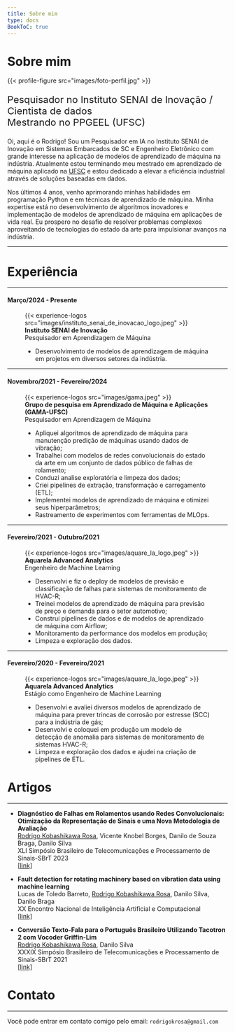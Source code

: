```yaml
---
title: Sobre mim
type: docs
BookToC: true
---
```


# Sobre mim

{{< profile-figure src="images/foto-perfil.jpg" >}}

<p style="font-size: 22px">
    Pesquisador no Instituto SENAI de Inovação /<br> 
    Cientista de dados<br>
    Mestrando no PPGEEL (UFSC)<br>
</p>

Oi, aqui é o Rodrigo! Sou um Pesquisador em IA no Instituto SENAI de Inovação em Sistemas Embarcados de SC e Engenheiro Eletrônico com grande interesse na aplicação de modelos de aprendizado de máquina na indústria. Atualmente estou terminando meu mestrado em aprendizado de máquina aplicado na [UFSC](https://ppgeel.posgrad.ufsc.br/) e estou dedicado a elevar a eficiência industrial através de soluções baseadas em dados. 

Nos últimos 4 anos, venho aprimorando minhas habilidades em programação Python e em técnicas de aprendizado de máquina. Minha expertise está no desenvolvimento de algoritmos inovadores e implementação de modelos de aprendizado de máquina em aplicações de vida real. Eu prospero no desafio de resolver problemas complexos aproveitando de tecnologias do estado da arte para impulsionar avanços na indústria.

---

# Experiência
---
#### Março/2024 - Presente

<figure>
  {{< experience-logos src="images/instituto_senai_de_inovacao_logo.jpeg" >}}
  <figcaption>
    <b>Instituto SENAI de Inovação</b><br>
    Pesquisador em Aprendizagem de Máquina<br>
    <ul>
        <li>Desenvolvimento de modelos de aprendizagem de máquina em projetos em diversos setores da indústria.</li>
    </ul>
  </figcaption>
</figure>

---
#### Novembro/2021 - Fevereiro/2024

<figure>
  {{< experience-logos src="images/gama.jpeg" >}}
  <figcaption>
    <b>Grupo de pesquisa em Aprendizado de Máquina e Aplicações (GAMA-UFSC)</b><br>
    Pesquisador em Aprendizagem de Máquina<br>
    <ul>
        <li>Apliquei algoritmos de aprendizado de máquina para manutenção predição de máquinas usando dados de vibração;</li>
        <li>Trabalhei com modelos de redes convolucionais do estado da arte em um conjunto de dados público de falhas de rolamento;</li>
        <li>Conduzi analise exploratória e limpeza dos dados;</li>
        <li>Criei pipelines de extração, transformação e carregamento (ETL);</li>
        <li>Implementei modelos de aprendizado de máquina e otimizei seus hiperparâmetros;</li>
        <li>Rastreamento de experimentos com ferramentas de MLOps.</li>
    </ul>
  </figcaption>
</figure>

---
#### Fevereiro/2021 - Outubro/2021

<figure>
  {{< experience-logos src="images/aquare_la_logo.jpeg" >}}
  <figcaption>
    <b>Aquarela Advanced Analytics</b><br>
    Engenheiro de Machine Learning<br>
    <ul>
        <li>Desenvolvi e fiz o deploy de modelos de previsão e classificação de falhas para sistemas de monitoramento de HVAC-R;</li>
        <li>Treinei modelos de aprendizado de máquina para previsão de preço e demanda para o setor automotivo;</li>
        <li>Construí pipelines de dados e de modelos de aprendizado de máquina com Airflow;</li>
        <li>Monitoramento da performance dos modelos em produção;</li>
        <li>Limpeza e exploração dos dados.</li>
    </ul>
  </figcaption>
</figure>

---
#### Fevereiro/2020 - Fevereiro/2021

<figure>
  {{< experience-logos src="images/aquare_la_logo.jpeg" >}}
  <figcaption>
    <b>Aquarela Advanced Analytics</b><br>
    Estágio como Engenheiro de Machine Learning<br>
    <ul>
        <li>Desenvolvi e avaliei diversos modelos de aprendizado de máquina para prever trincas de corrosão por estresse (SCC) para a indústria de gás;</li>
        <li>Desenvolvi e coloquei em produção um modelo de detecção de anomalia para sistemas de monitoramento de sistemas HVAC-R;</li>
        <li>Limpeza e exploração dos dados e ajudei na criação de pipelines de ETL.</li>
    </ul>
  </figcaption>
</figure>

# Artigos
---

- **Diagnóstico de Falhas em Rolamentos usando Redes Convolucionais: Otimização da Representação de Sinais e uma Nova Metodologia de Avaliação**\
<u>Rodrigo Kobashikawa Rosa</u>, Vicente Knobel Borges, Danilo de Souza Braga, Danilo Silva\
XLI Simpósio Brasileiro de Telecomunicações e Processamento de Sinais-SBrT 2023\
[[link]](https://biblioteca.sbrt.org.br/articlefile/4443.pdf)

- **Fault detection for rotating machinery based on vibration data using machine learning**\
Lucas de Toledo Barreto, <u>Rodrigo Kobashikawa Rosa</u>, Danilo Silva, Danilo Braga\
XX Encontro Nacional de Inteligência Artificial e Computacional\
[[link]](https://sol.sbc.org.br/index.php/eniac/article/view/25706)

- **Conversão Texto-Fala para o Português Brasileiro Utilizando Tacotron 2 com Vocoder Griffin-Lim**\
<u>Rodrigo Kobashikawa Rosa</u>, Danilo Silva\
XXXIX Simpósio Brasileiro de Telecomunicações e Processamento de Sinais-SBrT 2021\
[[link]](https://biblioteca.sbrt.org.br/articlefile/2858.pdf)

# Contato
---
Você pode entrar em contato comigo pelo email: `rodrigokrosa@gmail.com`